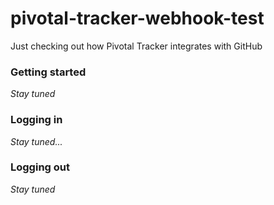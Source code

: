 # pivotal-tracker-webhook-test
Just checking out how Pivotal Tracker integrates with GitHub

### Getting started






*Stay tuned*

### Logging in

*Stay tuned...*

### Logging out

*Stay tuned*
